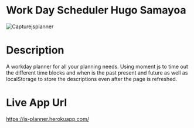 # Work Day Scheduler Hugo Samayoa
![Capturejsplanner](https://user-images.githubusercontent.com/16126060/133196752-25aed346-89d0-420a-87ec-859c4489d097.PNG)

# Description 
A workday planner for all your planning needs. Using moment js to time out the different time blocks and when is the past present and future as well as localStorage to store the descriptions even after the page is refreshed.

# Live App Url 
https://js-planner.herokuapp.com/


